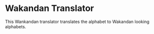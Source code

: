 # Wakandan Translator
  This Wankandan translator translates the alphabet to Wakandan looking alphabets.
